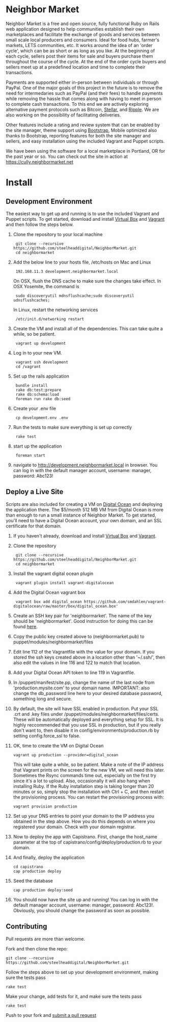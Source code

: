 Neighbor Market
===============
Neighbor Market is a free and open source, fully functional Ruby on Rails web application designed to help communities establish their own marketplaces and facilitate the exchange of goods and services between small scale local producers and consumers. Ideal for food hubs, farmer's markets, LETS communities, etc. It works around the idea of an 'order cycle', which can be as short or as long as you like. At the beginning of each cycle, sellers post their items for sale and buyers purchase them throughout the course of the cycle. At the end of the order cycle buyers and sellers meet up at a predefined location and time to complete their transactions. 

Payments are supported either in-person between individuals or through PayPal. One of the major goals of this project in the future is to remove the need for intermedaries such as PayPal (and their fees) to handle payments while removing the hassle that comes along with having to meet in person to complete cash transactions. To this end we are actively exploring alternative payment protocols such as Bitcoin, [Stellar](http://stellar.org), and [Ripple](https://ripple.com). We are also working on the possibility of facilitating deliveries.

Other features include a rating and review system that can be enabled by the site manager, theme support using [Bootstrap](http://getbootstrap.com/), Mobile optimized also thanks to Bootstrap, reporting features for both the site manager and sellers, and easy installation using the included Vagrant and Puppet scripts.

We have been using the software for a local marketplace in Portland, OR for the past year or so. You can check out the site in action at https://cully.neighbormarket.net

Install
=======

Development Environment
-----------------------
The easiest way to get up and running is to use the included Vagrant and Puppet scripts. To get started, download and install [Virtual Box](https://www.virtualbox.org/wiki/Downloads) and [Vagrant](https://www.vagrantup.com/) and then follow the steps below.

1. Clone the repository to your local machine

		git clone --recursive https://github.com/steelheaddigital/NeighborMarket.git
		cd neighbormarket

2. Add the below line to your hosts file, /etc/hosts on Mac and Linux
	
		192.168.11.3 development.neighbormarket.local
	
	On OSX, flush the DNS cache to make sure the changes take effect. In OSX Yosemite, the command is

		sudo discoveryutil mdnsflushcache;sudo discoveryutil udnsflushcaches;

	In Linux, restart the networking services

		/etc/init.d/networking restart

3. Create the VM and install all of the dependencies. This can take quite a while, so be patient.

		vagrant up development

4. Log in to your new VM.

		vagrant ssh development
		cd /vagrant

5. Set up the rails application

		bundle install
		rake db:test:prepare
		rake db:schema:load
		foreman run rake db:seed

6. Create your .env file

		cp development.env .env

7. Run the tests to make sure everything is set up correctly
	
		rake test

8. start up the application

		foreman start

9. navigate to http://development.neighbormarket.local in browser. You can log in with the default manager account, username: manager, password: Abc123!

Deploy a Live Site
--------------------
Scripts are also included for creating a VM on [Digital Ocean](https://digitalocean.com) and deploying the application there. The $5/month 512 MB VM from Digital Ocean is more than enough to run a small instance of Neighbor Market. To get started, you'll need to have a Digital Ocean account, your own domain, and an SSL certificate for that domain.

1. If you haven't already, download and install [Virtual Box](https://www.virtualbox.org/wiki/Downloads) and [Vagrant](https://www.vagrantup.com/).

2. Clone the repository

		git clone --recursive https://github.com/steelheaddigital/NeighborMarket.git
		cd neighbormarket

3. Install the vagrant digital ocean plugin

		vagrant plugin install vagrant-digitalocean

4. Add the Digital Ocean vagrant box

		vagrant box add digital_ocean https://github.com/smdahlen/vagrant-digitalocean/raw/master/box/digital_ocean.box'

5. Create an SSH key pair for 'neighbormarket'. The name of the key should be 'neighbormarket'. Good instruction for doing this can be found [here](https://www.digitalocean.com/community/tutorials/how-to-set-up-ssh-keys--2).

6. Copy the public key created above to (neighbormarket.pub) to puppet/modules/neighbormarket/files

7. Edit line 112 of the Vagrantfile with the value for your domain.  If you stored the ssh keys created above in a location other than '~/.ssh/', then also edit the values in line 116 and 122 to match that location.

8. Add your Digital Ocean API token to line 119 in Vagrantfile.

9. In /puppet/manifest/site.pp, change the name of the last node from 'production.mysite.com' to your domain name. IMPORTANT: also change the db_password line here to your desired database password, something long and secure.

10. By default, the site will have SSL enabled in production. Put your SSL .crt and .key files under /puppet/modules/neighbormarket/files/certs. These will be automatically deployed and everything setup for SSL. It is highly reccommended that you use SSL in production, but if you really don't want to, then disable it in config/environments/production.rb by setting config.force_ssl to false.

11. OK, time to create the VM on Digital Ocean

		vagrant up production --provider=digital_ocean

	This will take quite a while, so be patient.  Make a note of the IP address that Vagrant prints on the screen for the new VM, we will need this later.  Sometimes the Rsync commands time out, especially on the first try since it's a lot to upload. Also, occasionally it will also hang when installing Ruby. If the Ruby installation step is taking longer than 20 minutes or so, simply stop the installation with Ctrl + C, and then restart the provisioning process. You can restart the provisioning process with:

		vagrant provision production

12. Set up your DNS entries to point your domain to the IP address you obtained in the step above. How you do this depends on where you registered your domain. Check with your domain registrar.

13. Now to deploy the app with Capistrano.  First, change the host_name parameter at the top of capistrano/config/deploy/production.rb to your domain.

14. And finally, deploy the application

		cd capistrano
		cap production deploy

15. Seed the database

		cap production deploy:seed

16. You should now have the site up and running! You can log in with the default manager account, username: manager, password: Abc123!. Obviously, you should change the password as soon as possible.

Contributing
------------
Pull requests are more than welcome.

Fork and then clone the repo:

	git clone --recursive https://github.com/steelheaddigital/NeighborMarket.git

Follow the steps above to set up your development environment, making sure the tests pass

	rake test

Make your change, add tests for it, and make sure the tests pass

	rake test

Push to your fork and [submit a pull request](https://help.github.com/articles/using-pull-requests/)








